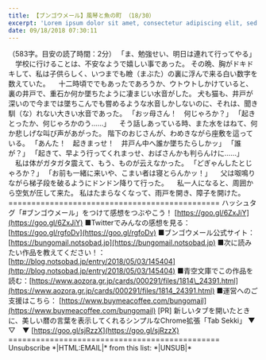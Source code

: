 ```yaml
---
title: 【ブンゴウメール】風琴と魚の町 （18/30）
excerpt: 'Lorem ipsum dolor sit amet, consectetur adipiscing elit, sed do eiusmod tempor incididunt ut labore et dolore magna aliqua. Praesent elementum facilisis leo vel fringilla est ullamcorper eget. At imperdiet dui accumsan sit amet nulla facilisi morbi tempus.'
date: 09/18/2018 07:30:11
---
```


（583字。目安の読了時間：2分） 「ま、勉強せい、明日は連れて行ってやる」 　学校に行けることは、不安なようで嬉しい事であった。 その晩、胸がドキドキして、私は子供らしく、いつまでも瞼（まぶた）の裏に浮んで来る白い数字を数えていた。 　十二時頃ででもあったであろうか、ウトウトしかけていると、裏の井戸で、重石か何か墜ちたように凄まじい水音がした。 犬も猫も、井戸が深いので今までは墜ちこんでも嘗めるような水音しかしないのに、それは、聞き馴（な）れない大きい水音であった。 「おッ母さん！　何じゃろか？」 「起きとったか、何じゃろかのう……」 　そう話しあっている時、また水をはねて、何か悲しげな叫び声があがった。 階下のおじさんが、わめきながら座敷を這っている。 「あんた！　起きまっせ！　井戸ん中へ誰か墜ちたらしかッ」 「誰が？」 「起きて、早よう行ってくれまっせ、おばさんかも判らんけに……」 　私は体がガタガタ震えて、もう、ものが云えなかった。 「どぎゃんしたとじゃろか？」 「お前も一緒に来いや、こまい者は寝とらんかッ！」 　父は呶鳴りながら梯子段を破るようにドンドン降りて行った。 　私一人になると、周囲から空気が圧して来た。 私はたまらなくなって、雨戸を開き、障子を開けた。 ============================================== ハッシュタグ「#ブンゴウメール」をつけて感想をつぶやこう！ [https://goo.gl/6ZxJiY](https://goo.gl/6ZxJiY) ■Twitterでみんなの感想を見る：[https://goo.gl/rgfoDv](https://goo.gl/rgfoDv) ■ブンゴウメール公式サイト：[https://bungomail.notsobad.jp](https://bungomail.notsobad.jp) ■次に読みたい作品を教えてください！：[http://blog.notsobad.jp/entry/2018/05/03/145404](http://blog.notsobad.jp/entry/2018/05/03/145404) ■青空文庫でこの作品を読む：[https://www.aozora.gr.jp/cards/000291/files/1814\_24391.html](https://www.aozora.gr.jp/cards/000291/files/1814_24391.html) ■運営へのご支援はこちら： [https://www.buymeacoffee.com/bungomail](https://www.buymeacoffee.com/bungomail) \[PR\] 新しいタブを開いたときに、美しい暦の言葉を表示してくれるシンプルなChrome拡張「Tab Sekki」 ▼　▽　▼ [https://goo.gl/sjRzzX](https://goo.gl/sjRzzX) ============================================== Unsubscribe \*|HTML:EMAIL|\* from this list: \*|UNSUB|\*